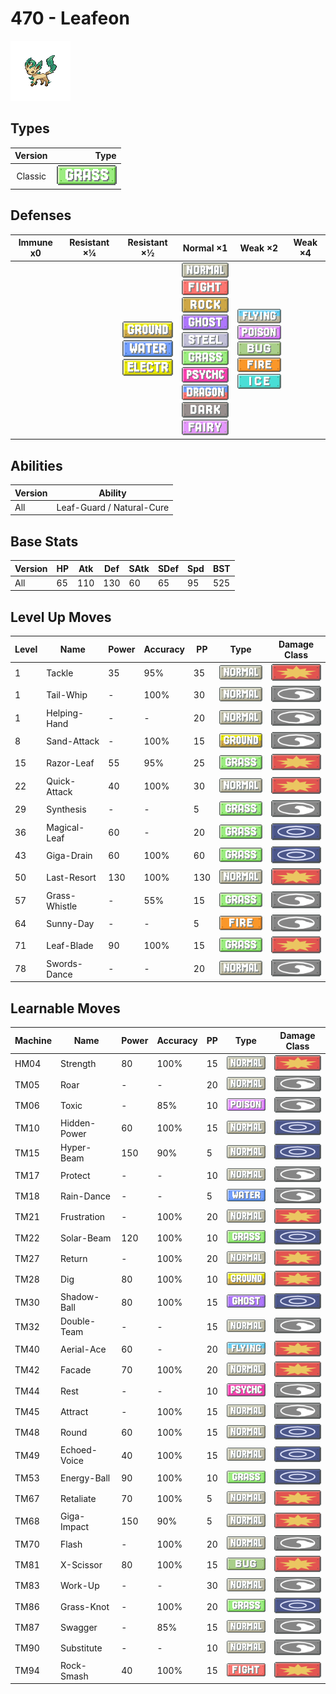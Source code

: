 # 470 - Leafeon

![leafeon](../img/pokemon/470.png)

## Types

| Version | Type                             |
| :-----: | -------------------------------: |
| Classic | ![grass](../img/types/grass.png) |

## Defenses

| Immune x0 | Resistant ×¼ | Resistant ×½                                                                                                       | Normal ×1                                                                                                                                                                                                                                                                                                                                                                               | Weak ×2                                                                                                                                                                        | Weak ×4 |
| --------- | ------------ | ------------------------------------------------------------------------------------------------------------------ | --------------------------------------------------------------------------------------------------------------------------------------------------------------------------------------------------------------------------------------------------------------------------------------------------------------------------------------------------------------------------------------- | ------------------------------------------------------------------------------------------------------------------------------------------------------------------------------ | ------- |
|           |              | ![ground](../img/types/ground.png)<br/>![water](../img/types/water.png)<br/>![electric](../img/types/electric.png) | ![normal](../img/types/normal.png)<br/>![fighting](../img/types/fighting.png)<br/>![rock](../img/types/rock.png)<br/>![ghost](../img/types/ghost.png)<br/>![steel](../img/types/steel.png)<br/>![grass](../img/types/grass.png)<br/>![psychic](../img/types/psychic.png)<br/>![dragon](../img/types/dragon.png)<br/>![dark](../img/types/dark.png)<br/>![fairy](../img/types/fairy.png) | ![flying](../img/types/flying.png)<br/>![poison](../img/types/poison.png)<br/>![bug](../img/types/bug.png)<br/>![fire](../img/types/fire.png)<br/>![ice](../img/types/ice.png) |         |

## Abilities

| Version | Ability                   |
| ------- | ------------------------- |
| All     | Leaf-Guard / Natural-Cure |

## Base Stats

| Version | HP | Atk | Def | SAtk | SDef | Spd | BST |
| ------- | -- | --- | --- | ---- | ---- | --- | --- |
| All     | 65 | 110 | 130 | 60   | 65   | 95  | 525 |

## Level Up Moves

| Level | Name          | Power | Accuracy | PP  | Type                               | Damage Class                           |
| ----- | ------------- | ----- | -------- | --- | ---------------------------------- | -------------------------------------- |
| 1     | Tackle        | 35    | 95%      | 35  | ![normal](../img/types/normal.png) | ![physical](../img/types/physical.png) |
| 1     | Tail-Whip     | -     | 100%     | 30  | ![normal](../img/types/normal.png) | ![status](../img/types/status.png)     |
| 1     | Helping-Hand  | -     | -        | 20  | ![normal](../img/types/normal.png) | ![status](../img/types/status.png)     |
| 8     | Sand-Attack   | -     | 100%     | 15  | ![ground](../img/types/ground.png) | ![status](../img/types/status.png)     |
| 15    | Razor-Leaf    | 55    | 95%      | 25  | ![grass](../img/types/grass.png)   | ![physical](../img/types/physical.png) |
| 22    | Quick-Attack  | 40    | 100%     | 30  | ![normal](../img/types/normal.png) | ![physical](../img/types/physical.png) |
| 29    | Synthesis     | -     | -        | 5   | ![grass](../img/types/grass.png)   | ![status](../img/types/status.png)     |
| 36    | Magical-Leaf  | 60    | -        | 20  | ![grass](../img/types/grass.png)   | ![special](../img/types/special.png)   |
| 43    | Giga-Drain    | 60    | 100%     | 60  | ![grass](../img/types/grass.png)   | ![special](../img/types/special.png)   |
| 50    | Last-Resort   | 130   | 100%     | 130 | ![normal](../img/types/normal.png) | ![physical](../img/types/physical.png) |
| 57    | Grass-Whistle | -     | 55%      | 15  | ![grass](../img/types/grass.png)   | ![status](../img/types/status.png)     |
| 64    | Sunny-Day     | -     | -        | 5   | ![fire](../img/types/fire.png)     | ![status](../img/types/status.png)     |
| 71    | Leaf-Blade    | 90    | 100%     | 15  | ![grass](../img/types/grass.png)   | ![physical](../img/types/physical.png) |
| 78    | Swords-Dance  | -     | -        | 20  | ![normal](../img/types/normal.png) | ![status](../img/types/status.png)     |

## Learnable Moves

| Machine | Name         | Power | Accuracy | PP | Type                                   | Damage Class                           |
| ------- | ------------ | ----- | -------- | -- | -------------------------------------- | -------------------------------------- |
| HM04    | Strength     | 80    | 100%     | 15 | ![normal](../img/types/normal.png)     | ![physical](../img/types/physical.png) |
| TM05    | Roar         | -     | -        | 20 | ![normal](../img/types/normal.png)     | ![status](../img/types/status.png)     |
| TM06    | Toxic        | -     | 85%      | 10 | ![poison](../img/types/poison.png)     | ![status](../img/types/status.png)     |
| TM10    | Hidden-Power | 60    | 100%     | 15 | ![normal](../img/types/normal.png)     | ![special](../img/types/special.png)   |
| TM15    | Hyper-Beam   | 150   | 90%      | 5  | ![normal](../img/types/normal.png)     | ![special](../img/types/special.png)   |
| TM17    | Protect      | -     | -        | 10 | ![normal](../img/types/normal.png)     | ![status](../img/types/status.png)     |
| TM18    | Rain-Dance   | -     | -        | 5  | ![water](../img/types/water.png)       | ![status](../img/types/status.png)     |
| TM21    | Frustration  | -     | 100%     | 20 | ![normal](../img/types/normal.png)     | ![physical](../img/types/physical.png) |
| TM22    | Solar-Beam   | 120   | 100%     | 10 | ![grass](../img/types/grass.png)       | ![special](../img/types/special.png)   |
| TM27    | Return       | -     | 100%     | 20 | ![normal](../img/types/normal.png)     | ![physical](../img/types/physical.png) |
| TM28    | Dig          | 80    | 100%     | 10 | ![ground](../img/types/ground.png)     | ![physical](../img/types/physical.png) |
| TM30    | Shadow-Ball  | 80    | 100%     | 15 | ![ghost](../img/types/ghost.png)       | ![special](../img/types/special.png)   |
| TM32    | Double-Team  | -     | -        | 15 | ![normal](../img/types/normal.png)     | ![status](../img/types/status.png)     |
| TM40    | Aerial-Ace   | 60    | -        | 20 | ![flying](../img/types/flying.png)     | ![physical](../img/types/physical.png) |
| TM42    | Facade       | 70    | 100%     | 20 | ![normal](../img/types/normal.png)     | ![physical](../img/types/physical.png) |
| TM44    | Rest         | -     | -        | 10 | ![psychic](../img/types/psychic.png)   | ![status](../img/types/status.png)     |
| TM45    | Attract      | -     | 100%     | 15 | ![normal](../img/types/normal.png)     | ![status](../img/types/status.png)     |
| TM48    | Round        | 60    | 100%     | 15 | ![normal](../img/types/normal.png)     | ![special](../img/types/special.png)   |
| TM49    | Echoed-Voice | 40    | 100%     | 15 | ![normal](../img/types/normal.png)     | ![special](../img/types/special.png)   |
| TM53    | Energy-Ball  | 90    | 100%     | 10 | ![grass](../img/types/grass.png)       | ![special](../img/types/special.png)   |
| TM67    | Retaliate    | 70    | 100%     | 5  | ![normal](../img/types/normal.png)     | ![physical](../img/types/physical.png) |
| TM68    | Giga-Impact  | 150   | 90%      | 5  | ![normal](../img/types/normal.png)     | ![physical](../img/types/physical.png) |
| TM70    | Flash        | -     | 100%     | 20 | ![normal](../img/types/normal.png)     | ![status](../img/types/status.png)     |
| TM81    | X-Scissor    | 80    | 100%     | 15 | ![bug](../img/types/bug.png)           | ![physical](../img/types/physical.png) |
| TM83    | Work-Up      | -     | -        | 30 | ![normal](../img/types/normal.png)     | ![status](../img/types/status.png)     |
| TM86    | Grass-Knot   | -     | 100%     | 20 | ![grass](../img/types/grass.png)       | ![special](../img/types/special.png)   |
| TM87    | Swagger      | -     | 85%      | 15 | ![normal](../img/types/normal.png)     | ![status](../img/types/status.png)     |
| TM90    | Substitute   | -     | -        | 10 | ![normal](../img/types/normal.png)     | ![status](../img/types/status.png)     |
| TM94    | Rock-Smash   | 40    | 100%     | 15 | ![fighting](../img/types/fighting.png) | ![physical](../img/types/physical.png) |
